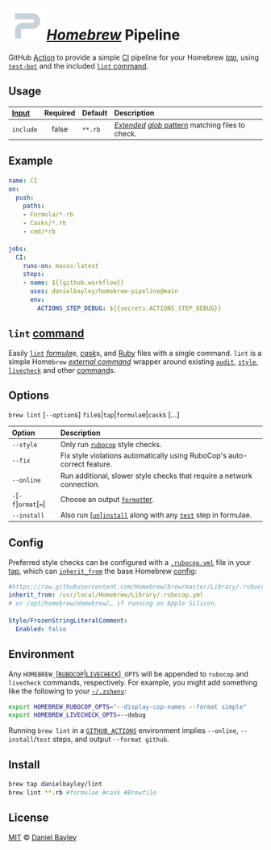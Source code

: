 <img src="icon.svg" width="15%" align="left">

_[Homebrew]_ Pipeline
=====================
GitHub [Action] to provide a simple [CI] pipeline for your Homebrew _[tap]_,
using [`test-bot`] and the included [`lint` command].

Usage
-------------------------------------------------------------------------------------------
| [Input]   | Required | Default | Description                                            |
|:----------|:--------:|:--------|:-------------------------------------------------------|
| `include` |  false   | `**.rb` | _[Extended]_ [_glob_ pattern] matching files to check. |

Example
-------
~~~ yaml
name: CI
on:
  push:
    paths:
    - Formula/*.rb
    - Casks/*.rb
    - cmd/*rb

jobs:
  CI:
    runs-on: macos-latest
    steps:
    - name: ${{github.workflow}}
      uses: danielbayley/homebrew-pipeline@main
      env:
        ACTIONS_STEP_DEBUG: ${{secrets.ACTIONS_STEP_DEBUG}}
~~~

`lint` [command]
----------------
Easily [`lint`] [_formula_]e, [_cask_]s, and [Ruby] files with a single command. `lint` is a simple
Home`brew` _[external command]_ wrapper around existing [`audit`], [`style`], [`livecheck`] and other [command]s.

Options
-------
`brew lint` [`--option`s] `file`s|`tap`|`formula`e|`cask`s […]

| Option                | Description                                                              |
|:----------------------|:-------------------------------------------------------------------------|
| `--style`             | Only run [`rubocop`] style checks.                                       |
| `--fix`               | Fix style violations automatically using RuboCop's auto-correct feature. |
| `--online`            | Run additional, slower style checks that require a network connection.   |
| `-`[`-f`]`ormat`[`=`] | Choose an output [`format`ter].                                          |
| `--install`           | Also run [[`un`]][`install`] along with any [`test`] step in formulae.   |

Config
------
Preferred style checks can be configured with a [`.rubocop.yml`] file in your [tap],
which can [`inherit_from`] the base Homebrew [config]:
~~~ yaml
#https://raw.githubusercontent.com/Homebrew/brew/master/Library/.rubocop.yml
inherit_from: /usr/local/Homebrew/Library/.rubocop.yml
# or /opt/homebrew/Homebrew/… if running on Apple Silicon.

Style/FrozenStringLiteralComment:
  Enabled: false
~~~

Environment
-----------
Any `HOMEBREW_`[[`RUBOCOP`][rubocopts]|[`LIVECHECK`]]`_OPTS` will be appended to `rubocop` and `livecheck` commands,
respectively. For example, you might add something like the following to your [`~/.zshenv`]:
~~~ sh
export HOMEBREW_RUBOCOP_OPTS="--display-cop-names --format simple"
export HOMEBREW_LIVECHECK_OPTS=--debug
~~~

Running `brew lint` in a [`GITHUB_ACTIONS`][action] environment implies `--online`,
`--install`/`test` steps, and output `--format github`.

Install
-------
~~~ sh
brew tap danielbayley/lint
brew lint **.rb #formulae #cask #Brewfile
~~~

License
-------
[MIT] © [Daniel Bayley]

[MIT]:                LICENSE.md
[Daniel Bayley]:      https://github.com/danielbayley

[action]:             https://docs.github.com/actions
[ci]:                 https://docs.github.com/actions/automating-builds-and-tests/about-continuous-integration
[environment]:        https://docs.github.com/actions/learn-github-actions/environment-variables
[input]:              https://docs.github.com/actions/creating-actions/metadata-syntax-for-github-actions#inputs

[homebrew]:           https://brew.sh
[tap]:                https://docs.brew.sh/Taps
[_formula_]:          https://docs.brew.sh/Formula-Cookbook
[_cask_]:             https://docs.brew.sh/Cask-Cookbook
[external command]:   https://docs.brew.sh/External-Commands
[command]:            https://docs.brew.sh/Manpage#developer-commands
[`test-bot`]:         https://github.com/Homebrew/homebrew-test-bot#readme
[`audit`]:            https://docs.brew.sh/Manpage#audit-options-formulacask-
[`style`]:            https://docs.brew.sh/Manpage#style-options-filetapformulacask-
[`livecheck`]:        https://docs.brew.sh/Manpage#livecheck-lc-options-formulacask-
[`install`]:          https://docs.brew.sh/Manpage#install-options-formulacask-
[`un`]:               https://docs.brew.sh/Manpage#uninstall-remove-rm-options-installed_formulainstalled_cask-
[`test`]:             https://docs.brew.sh/Manpage#test-options-installed_formula-

[`lint`]:             https://en.wikipedia.org/wiki/Lint_(software)
[`lint` command]:     #lint-command

[ruby]:               https://ruby-lang.org
[`rubocop`]:          https://rubocop.org
[`.rubocop.yml`]:     https://docs.rubocop.org/rubocop/configuration
[`inherit_from`]:     https://docs.rubocop.org/rubocop/configuration.html#inheritance
[config]:             https://github.com/Homebrew/brew/blob/master/Library/.rubocop.yml
[rubocopts]:          https://docs.rubocop.org/rubocop/usage/basic_usage#command-line-flags
[`format`ter]:        https://docs.rubocop.org/rubocop/formatters

[_glob_ pattern]:     https://globster.xyz
[extended]:           https://zsh.sourceforge.io/Doc/Release/Options.html#index-brace-expansion_002c-extending

[`~/.zshenv`]:        https://zsh.sourceforge.io/Intro/intro_3.html
